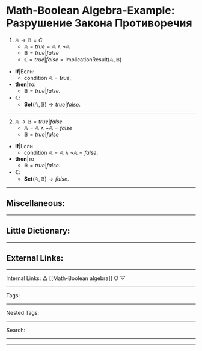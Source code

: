 # Math-Boolean Algebra-Example: Разрушение Закона Противоречия
1. $\mathbb{A} \to \mathbb{B} = C$
	- $\mathbb{A} = true = \mathbb{A} \land \neg \mathbb{A}$
	- $\mathbb{B} = true|false$
	- $\mathbb{C} = true|false = \text{ImplicationResult}(\mathbb{A}, \mathbb{B})$
- **If**|Если:
	- condition $\mathbb{A} = true$,
- **then**|то:
	- $\mathbb{B} = true|false$.
- **$\mathbb{C}$**: 
	 - $\mathbf{Set}(\mathbb{A}, \mathbb{B}) \to true|false.$
***
2. $\mathbb{A} \to \mathbb{B} = true|false$
	- $\mathbb{A} = \mathbb{A} \land \neg \mathbb{A} = false$
	- $\mathbb{B} = true|false$
- **If**|Если
	- condition $\mathbb{A} = \mathbb{A} \land \neg \mathbb{A} = false$,
- **then**|то
	- $\mathbb{B} = true|false$.
- **$\mathbb{C}$**: 
	 - $\mathbf{Set}(\mathbb{A}, \mathbb{B}) \to false.$
***
## Miscellaneous:
***
## Little Dictionary:
***
## External Links:
***
Internal Links:
$\bigtriangleup$ [[Math-Boolean algebra]]
$\bigcirc$
$\bigtriangledown$ 
***
Tags:
***
Nested Tags:
***
Search:
***
***
